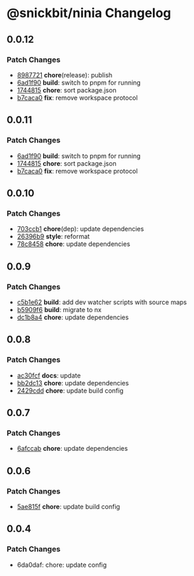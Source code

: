 # @snickbit/ninia Changelog

## 0.0.12

### Patch Changes

- [8987721](https://github.com/snickbit/ninia/commit/8987721) **chore**(release):  publish
- [6ad1f90](https://github.com/snickbit/ninia/commit/6ad1f90) **build**:  switch to pnpm for running
- [1744815](https://github.com/snickbit/ninia/commit/1744815) **chore**:  sort package.json
- [b7caca0](https://github.com/snickbit/ninia/commit/b7caca0) **fix**:  remove workspace protocol

## 0.0.11

### Patch Changes

- [6ad1f90](https://github.com/snickbit/ninia/commit/6ad1f90) **build**:  switch to pnpm for running
- [1744815](https://github.com/snickbit/ninia/commit/1744815) **chore**:  sort package.json
- [b7caca0](https://github.com/snickbit/ninia/commit/b7caca0) **fix**:  remove workspace protocol

## 0.0.10

### Patch Changes

- [703ccb1](https://github.com/snickbit/ninia/commit/703ccb1) **chore**(dep):  update dependencies
- [26396b9](https://github.com/snickbit/ninia/commit/26396b9) **style**:  reformat
- [78c8458](https://github.com/snickbit/ninia/commit/78c8458) **chore**:  update dependencies

## 0.0.9

### Patch Changes

- [c5b1e62](https://github.com/snickbit/ninia/commit/c5b1e62) **build**:  add dev watcher scripts with source maps
- [b5909f6](https://github.com/snickbit/ninia/commit/b5909f6) **build**:  migrate to nx
- [dc1b8a4](https://github.com/snickbit/ninia/commit/dc1b8a4) **chore**:  update dependencies

## 0.0.8

### Patch Changes

- [ac30fcf](https://github.com/snickbit/ninia/commit/ac30fcf) **docs**:  update
- [bb2dc13](https://github.com/snickbit/ninia/commit/bb2dc13) **chore**:  update dependencies
- [2429cdd](https://github.com/snickbit/ninia/commit/2429cdd) **chore**:  update build config

## 0.0.7

### Patch Changes

- [6afccab](https://github.com/snickbit/ninia/commit/6afccab) **chore**:  update dependencies

## 0.0.6

### Patch Changes

- [5ae815f](https://github.com/snickbit/ninia/commit/5ae815f) **chore**:  update build config

## 0.0.4

### Patch Changes

- 6da0daf: chore: update config
